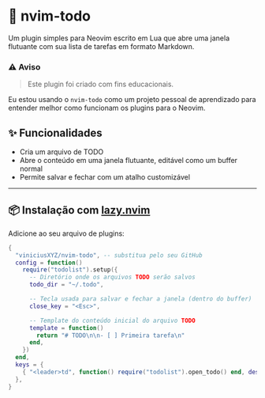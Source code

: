# 📝 nvim-todo

Um plugin simples para Neovim escrito em Lua que abre uma janela flutuante com sua lista de tarefas em formato Markdown.

### ⚠️ Aviso

> Este plugin foi criado com fins educacionais.

Eu estou usando o `nvim-todo` como um projeto pessoal de aprendizado para entender melhor como funcionam os plugins para o Neovim.


## ✨ Funcionalidades

- Cria um arquivo de TODO
- Abre o conteúdo em uma janela flutuante, editável como um buffer normal
- Permite salvar e fechar com um atalho customizável

---

## 📦 Instalação com [lazy.nvim](https://github.com/folke/lazy.nvim)


Adicione ao seu arquivo de plugins:

```lua
{
  "viniciusXYZ/nvim-todo", -- substitua pelo seu GitHub
  config = function()
    require("todolist").setup({
      -- Diretório onde os arquivos TODO serão salvos
      todo_dir = "~/.todo",

      -- Tecla usada para salvar e fechar a janela (dentro do buffer)
      close_key = "<Esc>",

      -- Template do conteúdo inicial do arquivo TODO
      template = function()
        return "# TODO\n\n- [ ] Primeira tarefa\n"
      end,
    })
  end,
  keys = {
    { "<leader>td", function() require("todolist").open_todo() end, desc = "TODO List" },
  },
}
```
